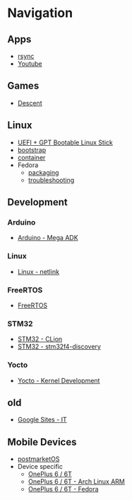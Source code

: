 # Navigation

## Apps

* [rsync](apps/rsync.md)
* [Youtube](apps/youtube.md)

## Games

* [Descent](games/descent.md)

## Linux

* [UEFI + GPT Bootable Linux Stick](linux/usb-boot.md)
* [bootstrap](linux/bootstrap.md)
* [container](linux/container.md)
* Fedora
  * [packaging](linux/fedora-packaging.md)
  * [troubleshooting](linux/fedora-troubleshooting.md)

## Development

### Arduino

* [Arduino - Mega ADK](development/arduino/arduino-adk-clion.md)

### Linux

* [Linux - netlink](development/linux/netlink.md)

### FreeRTOS

* [FreeRTOS](development/FreeRTOS/FreeRTOS.md)

### STM32

* [STM32 - CLion](development/stm32/c-cxx-stm32-clion.md)
* [STM32 - stm32f4-discovery](development/stm32/c-cxx-stm32-stm32f4-discovery.md)

### Yocto

* [Yocto - Kernel Development](development/yocto/kernel-development.md)

## old

* [Google Sites - IT](https://sites.google.com/u/0/d/0Bx99QXY8p6gvendwNERaTGdIbWM/p/0Bx99QXY8p6gvMEJkQ1l1S2JDczA/preview?resourcekey=0-U9HHB-2Q_6c88OLNPRduPw)

## Mobile Devices

* [postmarketOS](mobile-devices/postmarketos.md)
* Device specific
  * [OnePlus 6 / 6T](mobile-devices/oneplus_6_6t.md)
  * [OnePlus 6 / 6T - Arch Linux ARM](mobile-devices/op6-instructions-alarm.md)
  * [OnePlus 6 / 6T - Fedora](mobile-devices/op6-instructions-fedora.md)
